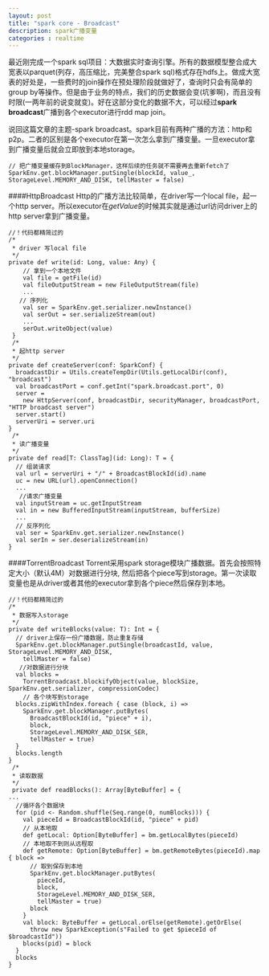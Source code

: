 ```yaml
---
layout: post
title: "spark core - Broadcast"
description: spark广播变量
categories : realtime
---
```

最近刚完成一个spark sql项目：大数据实时查询引擎。所有的数据模型整合成大宽表以parquet(列存，高压缩比，完美整合spark sql)格式存在hdfs上。做成大宽表的好处是，一些费时的join操作在预处理阶段就做好了，查询时只会有简单的group by等操作。但是由于业务的特点，我们的历史数据会变(坑爹啊)，而且没有时限(一两年前的说变就变)。好在这部分变化的数据不大，可以经过**spark broadcast**广播到各个executor进行rdd map join。
<!-- more -->
说回这篇文章的主题-spark broadcast。spark目前有两种广播的方法：http和p2p。二者的区别是各个executor在第一次怎么拿到广播变量。一旦executor拿到广播变量后就会立即放到本地storage。
<pre><code>// 把广播变量缓存到BlockManager，这样后续的任务就不需要再去重新fetch了
SparkEnv.get.blockManager.putSingle(blockId, value_, StorageLevel.MEMORY_AND_DISK, tellMaster = false)
</code></pre>
####HttpBroadcast
Http的广播方法比较简单，在driver写一个local file，起一个http server。所以executor在*getValue*的时候其实就是通过url访问driver上的http server拿到广播变量。
<pre><code>//！代码都精简过的
/*
 * driver 写local file
 */
private def write(id: Long, value: Any) {
    // 拿到一个本地文件
    val file = getFile(id) 
    val fileOutputStream = new FileOutputStream(file)
    ...
   // 序列化
    val ser = SparkEnv.get.serializer.newInstance()
    val serOut = ser.serializeStream(out)
    ...
    serOut.writeObject(value)
 }
 /*
 * 起http server
 */
private def createServer(conf: SparkConf) {
  broadcastDir = Utils.createTempDir(Utils.getLocalDir(conf), "broadcast")
  val broadcastPort = conf.getInt("spark.broadcast.port", 0)
  server =
    new HttpServer(conf, broadcastDir, securityManager, broadcastPort, "HTTP broadcast server")
  server.start()
  serverUri = server.uri
}
 /*
 * 读广播变量
 */
private def read[T: ClassTag](id: Long): T = {
  // 组装请求
  val url = serverUri + "/" + BroadcastBlockId(id).name
  uc = new URL(url).openConnection()
  ...
   //请求广播变量
  val inputStream = uc.getInputStream
  val in = new BufferedInputStream(inputStream, bufferSize)
  ...
  // 反序列化
  val ser = SparkEnv.get.serializer.newInstance()
  val serIn = ser.deserializeStream(in)
}
</code></pre>
####TorrentBroadcast
Torrent采用spark storage模块广播数据。首先会按照特定大小（默认4M）对数据进行分块,  然后把各个piece写到storage。第一次读取变量也是从driver或者其他的executor拿到各个piece然后保存到本地。
<pre><code>//！代码都精简过的
/*
 * 数据写入storage
 */
private def writeBlocks(value: T): Int = {
  // driver上保存一份广播数据，防止重复存储
  SparkEnv.get.blockManager.putSingle(broadcastId, value, StorageLevel.MEMORY_AND_DISK,
    tellMaster = false)
   //对数据进行分块
  val blocks =
    TorrentBroadcast.blockifyObject(value, blockSize, SparkEnv.get.serializer, compressionCodec)
    // 各个块写到storage
  blocks.zipWithIndex.foreach { case (block, i) =>
    SparkEnv.get.blockManager.putBytes(
      BroadcastBlockId(id, "piece" + i),
      block,
      StorageLevel.MEMORY_AND_DISK_SER,
      tellMaster = true)
  }
  blocks.length
}
 /*
 * 读取数据
 */
 private def readBlocks(): Array[ByteBuffer] = {
...
  //循环各个数据块
  for (pid <- Random.shuffle(Seq.range(0, numBlocks))) {
    val pieceId = BroadcastBlockId(id, "piece" + pid)
    // 从本地取
    def getLocal: Option[ByteBuffer] = bm.getLocalBytes(pieceId)
    // 本地取不到则从远程取
    def getRemote: Option[ByteBuffer] = bm.getRemoteBytes(pieceId).map { block =>
      // 取到保存到本地
      SparkEnv.get.blockManager.putBytes(
        pieceId,
        block,
        StorageLevel.MEMORY_AND_DISK_SER,
        tellMaster = true)
      block
    }
    val block: ByteBuffer = getLocal.orElse(getRemote).getOrElse(
      throw new SparkException(s"Failed to get $pieceId of $broadcastId"))
    blocks(pid) = block
  }
  blocks
}
</code></pre>

